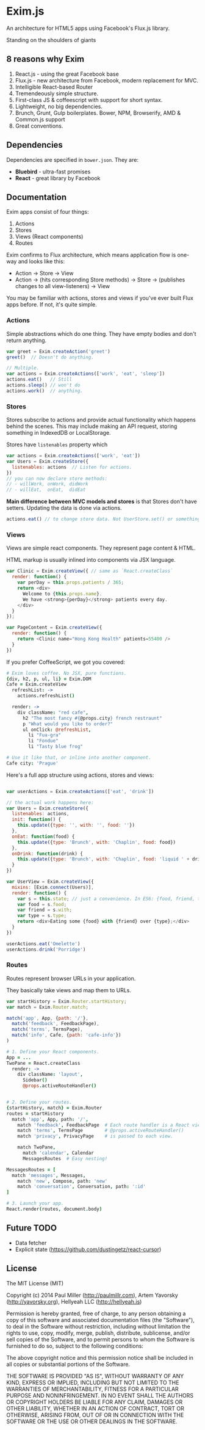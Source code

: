 # Exim.js

An architecture for HTML5 apps using Facebook's Flux.js library.

Standing on the shoulders of giants

## 8 reasons why Exim

1. React.js - using the great Facebook base
2. Flux.js - new architecture from Facebook, modern replacement for MVC.
3. Intelligible React-based Router
4. Tremendeously simple structure.
5. First-class JS & coffeescript with support for short syntax.
6. Lightweight, no big dependencies.
7. Brunch, Grunt, Gulp boilerplates. Bower, NPM, Browserify, AMD & Common.js support
8. Great conventions.

## Dependencies

Dependencies are specified in `bower.json`. They are:

- **Bluebird** - ultra-fast promises
- **React** - great library by Facebook

## Documentation

Exim apps consist of four things:

1. Actions
2. Stores
3. Views (React components)
4. Routes

Exim confirms to Flux architecture, which means application flow is one-way and looks like this:

- Action -> Store -> View
- Action -> (hits corresponding Store methods) -> Store -> (publishes changes to all view-listeners) -> View

You may be familiar with actions, stores and views if you've ever built Flux apps before. If not, it's quite simple.

### Actions

Simple abstractions which do one thing. They have empty bodies and don't return anything.

```javascript
var greet = Exim.createAction('greet')
greet()  // Doesn't do anything.

// Multiple.
var actions = Exim.createActions(['work', 'eat', 'sleep'])
actions.eat()   // Still
actions.sleep() // won't do
actions.work()  // anything.
```

### Stores

Stores subscribe to actions and provide actual functionality which happens behind the scenes. This may include making an API request, storing something in IndexedDB or LocalStorage.

Stores have `listenables` property which

```javascript
var actions = Exim.createActions(['work', 'eat'])
var Users = Exim.createStore({
  listenables: actions  // Listen for actions.
})
// you can now declare store methods:
// - willWork, onWork, didWork
// - willEat,  onEat,  didEat
```

**Main difference between MVC models and stores** is that Stores don't have setters. Updating the data is done via actions.

```javascript
actions.eat() // to change store data. Not UserStore.set() or something.
```

### Views

Views are simple react components. They represent page content & HTML.

HTML markup is usually inlined into components via JSX language.

```javascript
var Clinic = Exim.createView({ // same as `React.createClass`
  render: function() {
    var perDay = this.props.patients / 365;
    return <div>
      Welcome to {this.props.name}.
      We have <strong>{perDay}</strong> patients every day.
    </div>
  }
});

var PageContent = Exim.createView({
  render: function() {
    return <Clinic name="Hong Kong Health" patients=55400 />
  }
})
```

If you prefer CoffeeScript, we got you covered:

```coffeescript
# Exim loves coffee. No JSX, pure functions.
{div, h2, p, ul, li} = Exim.DOM
Cafe = Exim.createView
  refreshList: ->
    actions.refreshList()

  render: ->
    div className: "red cafe",
      h2 "The most fancy #{@props.city} french restraunt"
      p "What would you like to order?"
      ul onClick: @refreshList,
        li "Fua-gra"
        li "Fondue"
        li "Tasty blue frog"

# Use it like that, or inline into another component.
Cafe city: 'Prague'
```

Here's a full app structure using actions, stores and views:

```javascript

var userActions = Exim.createActions(['eat', 'drink'])

// the actual work happens here:
var Users = Exim.createStore({
  listenables: actions,
  init: function() {
    this.update({type: '', with: '', food: ''})
  },
  onEat: function(food) {
    this.update({type: 'Brunch', with: 'Chaplin', food: food})
  },
  onDrink: function(drink) {
    this.update({type: 'Brunch', with: 'Chaplin', food: 'liquid ' + drink})
  }
})

var UserView = Exim.createView({
  mixins: [Exim.connect(Users)],
  render: function() {
    var s = this.state; // just a convenience. In ES6: {food, friend, type} = this.state
    var food = s.food;
    var friend = s.with;
    var type = s.type;
    return <div>Eating some {food} with {friend} over {type};</div>
  }
})

userActions.eat('Omelette')
userActions.drink('Porridge')

```

### Routes

Routes represent browser URLs in your application.

They basically take views and map them to URLs.

```javascript
var startHistory = Exim.Router.startHistory;
var match = Exim.Router.match;

match('app', App, {path: '/'},
  match('feedback', FeedbackPage),
  match('terms', TermsPage),
  match('info', Cafe, {path: 'cafe-info'})
)
```


```coffeescript
# 1. Define your React components.
App = ...
TwoPane = React.createClass
  render: ->
    div className: 'layout',
      Sidebar()
      @props.activeRouteHandler()


# 2. Define your routes.
{startHistory, match} = Exim.Router
routes = startHistory
  match 'app', App, path: '/',
    match 'feedback', FeedbackPage  # Each route handler is a React view
    match 'terms', TermsPage        # @props.activeRouteHandler()
    match 'privacy', PrivacyPage    # is passed to each view.

    match TwoPane,
      match 'calendar', Calendar
      MessagesRoutes  # Easy nesting!

MessagesRoutes = [
  match 'messages', Messages,
    match 'new', Compose, path: 'new'
    match 'conversation', Conversation, path: ':id'
]

# 3. Launch your app.
React.render(routes, document.body)

```

## Future TODO

- Data fetcher
- Explicit state (https://github.com/dustingetz/react-cursor)

## License

The MIT License (MIT)

Copyright (c) 2014 Paul Miller (http://paulmillr.com), Artem Yavorsky (http://yavorsky.org), Hellyeah LLC (http://hellyeah.is)

Permission is hereby granted, free of charge, to any person obtaining a copy of
this software and associated documentation files (the "Software"), to deal in
the Software without restriction, including without limitation the rights to
use, copy, modify, merge, publish, distribute, sublicense, and/or sell copies of
the Software, and to permit persons to whom the Software is furnished to do so,
subject to the following conditions:

The above copyright notice and this permission notice shall be included in all
copies or substantial portions of the Software.

THE SOFTWARE IS PROVIDED "AS IS", WITHOUT WARRANTY OF ANY KIND, EXPRESS OR
IMPLIED, INCLUDING BUT NOT LIMITED TO THE WARRANTIES OF MERCHANTABILITY, FITNESS
FOR A PARTICULAR PURPOSE AND NONINFRINGEMENT. IN NO EVENT SHALL THE AUTHORS OR
COPYRIGHT HOLDERS BE LIABLE FOR ANY CLAIM, DAMAGES OR OTHER LIABILITY, WHETHER
IN AN ACTION OF CONTRACT, TORT OR OTHERWISE, ARISING FROM, OUT OF OR IN
CONNECTION WITH THE SOFTWARE OR THE USE OR OTHER DEALINGS IN THE SOFTWARE.
